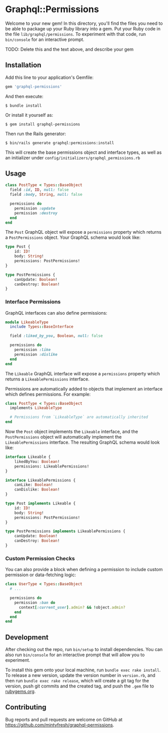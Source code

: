 # Graphql::Permissions

Welcome to your new gem! In this directory, you'll find the files you need to be able to package up your Ruby library into a gem. Put your Ruby code in the file `lib/graphql/permissions`. To experiment with that code, run `bin/console` for an interactive prompt.

TODO: Delete this and the text above, and describe your gem

## Installation

Add this line to your application's Gemfile:

```ruby
gem 'graphql-permissions'
```

And then execute:

    $ bundle install

Or install it yourself as:

    $ gem install graphql-permissions

Then run the Rails generator:

    $ bin/rails generate graphql:permissions:install

This will create the base permissions object and interface types, as well as an initializer under `config/initializers/graphql_permissions.rb`

## Usage

```ruby
class PostType < Types::BaseObject
  field :id, ID, null: false
  field :body, String, null: false

  permissions do
    permission :update
    permission :destroy
  end
end
```

The `Post` GraphQL object will expose a `permissions` property which returns a `PostPermissions` object.
Your GraphQL schema would look like:

```graphql
type Post {
    id: ID!
    body: String!
    permissions: PostPermissions!
}

type PostPermissions {
    canUpdate: Boolean!
    canDestroy: Boolean!
}
```

### Interface Permissions

GraphQL interfaces can also define permissions:

```ruby
module LikeableType
  include Types::BaseInterface

  field :liked_by_you, Boolean, null: false

  permissions do
    permission :like
    permission :dislike
  end
end
```

The `Likeable` GraphQL interface will expose a `permissions` property which returns a `LikeablePermissions` interface.

Permissions are automatically added to objects that implement an interface which defines permissions. For example:

```ruby
class PostType < Types::BaseObject
  implements LikeableType

  # Permissions from `LikeableType` are automatically inherited
end
```

Now the `Post` object implements the `Likeable` interface, and the `PostPermissions` object will automatically implement the `LikeablePermissions` interface.
The resulting GraphQL schema would look like:

```graphql
interface Likeable {
    likedByYou: Boolean!
    permissions: LikeablePermissions!
}

interface LikeablePermissions {
    canLike: Boolean!
    canDislike: Boolean!
}

type Post implements Likeable {
    id: ID!
    body: String!
    permissions: PostPermissions!
}

type PostPermissions implements LikeablePermissions {
    canUpdate: Boolean!
    canDestroy: Boolean!
}
```

### Custom Permission Checks

You can also provide a block when defining a permission to include custom permission or data-fetching logic:

```ruby
class UserType < Types::BaseObject
  # ...

  permissions do
    permission :ban do
      context[:current_user].admin? && !object.admin?
    end
  end
end
```

## Development

After checking out the repo, run `bin/setup` to install dependencies. You can also run `bin/console` for an interactive prompt that will allow you to experiment.

To install this gem onto your local machine, run `bundle exec rake install`. To release a new version, update the version number in `version.rb`, and then run `bundle exec rake release`, which will create a git tag for the version, push git commits and the created tag, and push the `.gem` file to [rubygems.org](https://rubygems.org).

## Contributing

Bug reports and pull requests are welcome on GitHub at https://github.com/mintyfresh/graphql-permissions.
